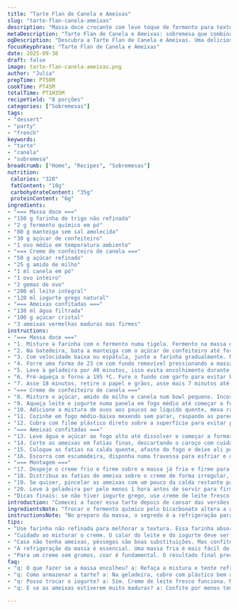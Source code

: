 ```yaml
---
title: "Tarte Flan de Canela e Ameixas"
slug: "tarte-flan-canela-ameixas"
description: "Massa doce crocante com leve toque de fermento para textura perfeita. Creme de confeiteiro aromatizado com canela, um clássico transformado pela sutileza do equilíbrio entre doçura e especiarias. Ameixas vermelhas maceradas em calda simples, trazendo acidez e brilho para a tarte. Uma sobremesa que exige paciência na montagem, mas recompensa com complexidade e frescor. Toque inusitado com iogurte grego no lugar da nata para suavizar e adicionar leveza ao creme. Técnica aprimorada para evitar bolhas e ressecamento na massa, além de dicas para confitar as frutas sem amolecer demais. Surpreende a textura e o sabor, com aromas que invadem a cozinha no forno."
metaDescription: "Tarte Flan de Canela e Ameixas: sobremesa que combina crocância da massa doce com o cremoso creme de confeiteiro e a acidez das ameixas."
ogDescription: "Descubra a Tarte Flan de Canela e Ameixas. Uma deliciosa combinação de massa crocante e ameixas maceradas. Sabor e textura na medida."
focusKeyphrase: "Tarte Flan de Canela e Ameixas"
date: 2025-09-30
draft: false
image: tarte-flan-canela-ameixas.png
author: "Julia"
prepTime: PT50M
cookTime: PT45M
totalTime: PT1H35M
recipeYield: "8 porções"
categories: ["Sobremesas"]
tags:
- "dessert"
- "party"
- "french"
keywords:
- "tarte"
- "canela"
- "sobremesa"
breadcrumb: ["Home", "Recipes", "Sobremesas"]
nutrition: 
 calories: "320"
 fatContent: "18g"
 carbohydrateContent: "35g"
 proteinContent: "6g"
ingredients:
- "=== Massa doce ==="
- "150 g farinha de trigo não refinada"
- "2 g fermento químico em pó"
- "80 g manteiga sem sal amolecida"
- "30 g açúcar de confeiteiro"
- "1 ovo médio em temperatura ambiente"
- "=== Creme de confeiteiro de canela ==="
- "50 g açúcar refinado"
- "25 g amido de milho"
- "1 ml canela em pó"
- "1 ovo inteiro"
- "2 gemas de ovo"
- "200 ml leite integral"
- "120 ml iogurte grego natural"
- "=== Ameixas confitadas ==="
- "130 ml água filtrada"
- "100 g açúcar cristal"
- "3 ameixas vermelhas maduras mas firmes"
instructions:
- "=== Massa doce ==="
- "1. Misture a farinha com o fermento numa tigela. Fermento na massa doce? Ajusta o toque, deixa a textura menos densa, fica mais aerada. Testei várias vezes, funciona."
- "2. Na batedeira, bata a manteiga com o açúcar de confeiteiro até formar um creme claro – venha, tem que bater uns 3-4 minutos. Adicione o ovo e misture até uniformizar."
- "3. Com velocidade baixa ou espátula, junte a farinha gradualmente. Não trabalhe demais para não desenvolver glúten e endurecer."
- "4. Forre uma forma de 23 cm com fundo removível pressionando a massa com as pontas dos dedos no fundo e laterais. Não use rolo, que aquece e amolece demais."
- "5. Leve à geladeira por 40 minutos, isso evita encolhimento durante o cozimento."
- "6. Pré-aqueça o forno a 195 ºC. Fure o fundo com garfo para evitar bolhas. Cubra com papel alumínio e coloque uma camada de grãos secos (arroz ou feijão) para blindar."
- "7. Asse 18 minutos, retire o papel e grãos, asse mais 7 minutos até dourar levemente. Deve sentir cheiro tostado e bordas firmes, mas cuidado para não escurecer demais. Retire e deixe esfriar."
- "=== Creme de confeiteiro de canela ==="
- "8. Misture o açúcar, amido de milho e canela num bowl pequeno. Incorpore o ovo inteiro e as gemas, mexendo para homogeneizar."
- "9. Aqueça leite e iogurte numa panela em fogo médio até começar a ferver ao redor, mexa com fouet no centro, lento e constante."
- "10. Adicione a mistura de ovos aos poucos ao líquido quente, mexa rápido para evitar coagulação, devolva tudo para a panela."
- "11. Cozinhe em fogo médio-baixo mexendo sem parar, raspando as paredes e fundo. Quando engrossar (como mingau firme), desligue e coe para eliminar grumos e garantir cremosidade sedosa."
- "12. Cubra com filme plástico direto sobre a superfície para evitar película, refrigere por pelo menos 3 horas até firmar."
- "=== Ameixas confitadas ==="
- "13. Leve água e açúcar ao fogo alto até dissolver e começar a formar calda leve, sem borbulhas vigorosas."
- "14. Corte as ameixas em fatias finas, descartando o caroço com cuidado para não esmagar a fruta."
- "15. Coloque as fatias na calda quente, afaste do fogo e deixe ali por 3 minutos para absorver líquido sem perder forma."
- "16. Escorra com escumadeira, disponha numa travessa para esfriar e dar brilho."
- "=== Montagem ==="
- "17. Despeje o creme frio e firme sobre a massa já fria e firme para não misturar nem afundar."
- "18. Distribua as fatias de ameixa sobre o creme de forma irregular, sem medo. O visual fica mais vibrante e natural assim."
- "19. Se quiser, pincelar as ameixas com um pouco da calda restante para brilho extra."
- "20. Leve à geladeira por pelo menos 1 hora antes de servir para firmeza e equilíbrio de textura."
- "Dicas finais: se não tiver iogurte grego, use creme de leite fresco; pode trocar ameixas por pêssegos ou nectarinas. Evite assar massa sem pesos depois do tempo inicial – solta água e murcha. Batida do creme deve ser silenciosa, evitar grumos ou bolhas. A canela pode ser substituída por noz-moscada para outra vibe. Massa pronta dura na geladeira até 3 dias, creme 2 dias, ameixas 1 dia para melhor textura."
introduction: "Comecei a fazer essa tarte depois de cansar das versões que ou ficavam pesadas demais ou moles demais. Massa doce, crocante no ponto certo, com baixa fermentação para não encolher, creme de confeiteiro enriquecido com iogurte grego para suavizar a canela, e ameixas maceradas, mas firmes – equilíbrio delicado na textura. A confecção da tarte flan é um estudo de paciência: fazer a massa não endurecer, o creme coagular, e as ameixas ficarem brilhantes sem virar purê. O cheiro da canela na cozinha enquanto o creme engrossa me traz memórias da infância. É uma sobremesa que exige atenção aos detalhes, e que paga com uma harmonia de sabores intensa e surpreendente."
ingredientsNote: "Trocar o fermento químico pelo bicarbonato altera a acidez e o sabor, então prefira fermento para massas doces. Usar manteiga sem sal evita surpresas no controle do sal, mas manteiga com sal vai bem se ajustar no tempero. Açúcar de confeiteiro garante textura fina na massa, mas açúcar refinado em pó pode substituir. Para o creme, substitui o creme de leite por iogurte grego natural; dá leveza e acidez sutis. Ameixas maduras demais viram purê, maduras e firmes são a chave. Se faltar ameixa, pêssego não decepciona, só confite menos tempo para não perder a textura."
instructionsNote: "No preparo da massa, o segredo é a refrigeração para evitar encolhimento. Massa fria, fácil de manejar. Assar com pesos protege a estrutura. Para o creme, misture os ovos antes de adicionar o líquido quente para evitar ovos coagulado – ação muito rápida com o amido, mexa sempre. Coar remove grumos e deixa textura sedosa. Plasmar a superfície do creme com filme plástico evita película seca. Confitar as ameixas rápido, sem ferver, preserva a fruta. Montar tudo com o creme muito frio evita que a massa absorva umidade. Tempo na geladeira crucial para firmar a base antes de rechear. Uma tarte com alma que exige técnica, mas entrega muito sabor."
tips:
- "Use farinha não refinada para melhorar a textura. Essa farinha absorve mais umidade e dá um toque especial na base. Mantenha a manteiga fria também. Se ela aquecer demais, a massa fica mole."
- "Cuidado ao misturar o creme. O calor do leite e do iogurte deve ser controlado. Ao adicionar à mistura de ovos, faça isso devagar. Mexa sempre, sem parar. Assim evita a coagulação."
- "Caso não tenha ameixas, pêssegos são boas substituições. Mas confite menos tempo. Fruta madura demais vira purê, queremos preservar a forma. Ameixas firmes garantem crocância e frescor."
- "A refrigeração da massa é essencial. Uma massa fria é mais fácil de manusear. Se estiver quente, ela gruda. Para evitar a umidade da massa, asse sempre com pesos sobre a base."
- "Para um creme sem grumos, coar é fundamental. O resultado final precisa ser liso e sedoso. Se a mistura de ovos coagular, não desespere. Retire os pedaços, misture bem e passe novamente pelo coador."
faq:
- "q: O que fazer se a massa encolheu? a: Refaça a mistura e tente refrigerar mais. Usar grãos secos durante o assado evita isso."
- "q: Como armazenar a tarte? a: Na geladeira, cobre com plástico bem apertado. Mantém frescor. Se não, pode murchar e mudar a textura."
- "q: Posso trocar o iogurte? a: Sim. Creme de leite fresco funciona. Mas será mais denso. O iogurte adiciona leveza que é crucial aqui."
- "q: E se as ameixas estiverem muito maduras? a: Confite por menos tempo. Cuidado. Frutas muito moles não seguram a forma e perdem crocância."

---
```

